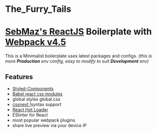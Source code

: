 # The_Furry_Tails

# [SebMaz's ReactJS](https://github.com/reactjs) Boilerplate with [Webpack v4.5](https://github.com/webpack/webpack 'version 4.5')

This is a Minimalist boilerplate uses latest packages and configs. _(this is more **Production** env config, easy to modify to suit **Development** env)_

## Features

*   [Styled-Components](https://www.styled-components.com/docs/advanced)
*   [Babel react css modules](https://github.com/gajus/babel-plugin-react-css-modules)
*   global styles global.css
*   [cssnext !](http://cssnext.io/)syntax support
*   [React Hot Loader](https://github.com/gaearon/react-hot-loader)
*   ESlinter for React
*   most popular webpack plugins
*   share live preview via your device IP

